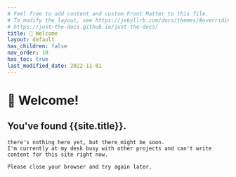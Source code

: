 ```yaml
---
# Feel free to add content and custom Front Matter to this file.
# To modify the layout, see https://jekyllrb.com/docs/themes/#overriding-theme-defaults
# https://just-the-docs.github.io/just-the-docs/
title: 🌈 Welcome
layout: default
has_children: false
nav_order: 10
has_toc: true
last_modified_date: 2022-11-01
---
```


# 🌈 Welcome!

## You've found {{site.title}}.

    there's nothing here yet, but there might be soon.
    I'm currently at my desk busy with other projects and can't write content for this site right now.

    Please close your browser and try again later.
